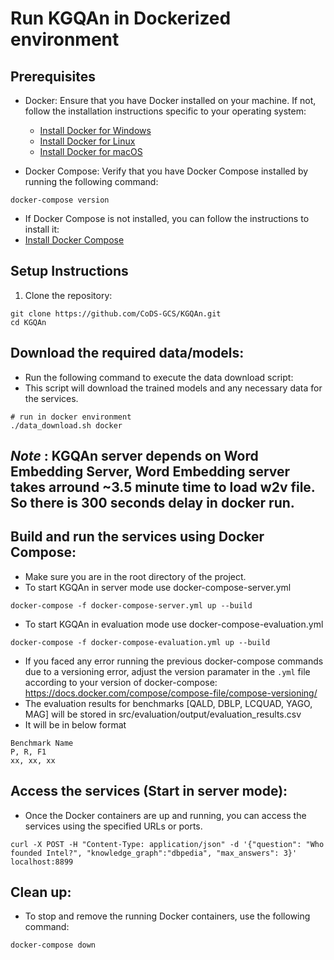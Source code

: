 # Run KGQAn in Dockerized environment

## Prerequisites
- Docker: Ensure that you have Docker installed on your machine. If not, follow the installation instructions specific to your operating system:
  - [Install Docker for Windows](https://docs.docker.com/desktop/windows/install/)
  - [Install Docker for Linux](https://docs.docker.com/engine/install/)
  - [Install Docker for macOS](https://docs.docker.com/desktop/mac/install/)

- Docker Compose: Verify that you have Docker Compose installed by running the following command:

```shell
docker-compose version
```
- If Docker Compose is not installed, you can follow the instructions to install it:
 - [Install Docker Compose](https://docs.docker.com/compose/install/)


## Setup Instructions
1. Clone the repository:
```shell
git clone https://github.com/CoDS-GCS/KGQAn.git
cd KGQAn
```

## Download the required data/models:
- Run the following command to execute the data download script:
- This script will download the trained models and any necessary data for the services.
```shell
# run in docker environment
./data_download.sh docker
```

## *Note* : KGQAn server depends on Word Embedding Server, Word Embedding server takes arround ~3.5 minute time to load w2v file. So there is 300 seconds delay in docker run.

## Build and run the services using Docker Compose:
- Make sure you are in the root directory of the project.
- To start KGQAn in server mode use docker-compose-server.yml
```shell
docker-compose -f docker-compose-server.yml up --build
```

- To start KGQAn in evaluation mode use docker-compose-evaluation.yml
```shell
docker-compose -f docker-compose-evaluation.yml up --build
```
- If you faced any error running the previous docker-compose commands due to a versioning error, adjust the version paramater in the `.yml` file according to your version of docker-compose: https://docs.docker.com/compose/compose-file/compose-versioning/ 
- The evaluation results for benchmarks [QALD, DBLP, LCQUAD, YAGO, MAG] will be stored in src/evaluation/output/evaluation_results.csv
- It will be in below format
```csv
Benchmark Name
P, R, F1
xx, xx, xx
```

## Access the services (Start in server mode):
- Once the Docker containers are up and running, you can access the services using the specified URLs or ports.
```shell
curl -X POST -H "Content-Type: application/json" -d '{"question": "Who founded Intel?", "knowledge_graph":"dbpedia", "max_answers": 3}' localhost:8899
```

## Clean up:
- To stop and remove the running Docker containers, use the following command:
```shell
docker-compose down
```
